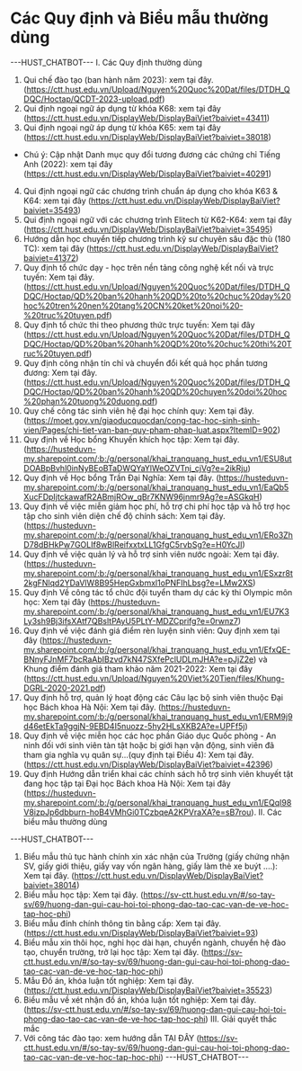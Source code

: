 # Các Quy định và Biểu mẫu thường dùng


 ---HUST_CHATBOT---
I. Các Quy định thường dùng
1. Qui chế đào tạo (ban hành năm 2023): xem tại đây. (https://ctt.hust.edu.vn/Upload/Nguyen%20Quoc%20Dat/files/DTDH_QDQC/Hoctap/QCDT-2023-upload.pdf)
2. Qui định ngoại ngữ áp dụng từ khóa K68: xem tại đây (https://ctt.hust.edu.vn/DisplayWeb/DisplayBaiViet?baiviet=43411)
3. Qui định ngoại ngữ áp dụng từ khóa K65: xem tại đây (https://ctt.hust.edu.vn/DisplayWeb/DisplayBaiViet?baiviet=38018)
+ Chú ý: Cập nhật Danh mục quy đổi tương đương các chứng chỉ Tiếng Anh (2022): xem tại đây (https://ctt.hust.edu.vn/DisplayWeb/DisplayBaiViet?baiviet=40291)
4. Qui định ngoại ngữ các chương trình chuẩn áp dụng cho khóa K63 & K64: xem tại đây (https://ctt.hust.edu.vn/DisplayWeb/DisplayBaiViet?baiviet=35493)
5. Qui định ngoại ngữ với các chương trình Elitech từ K62-K64: xem tại đây (https://ctt.hust.edu.vn/DisplayWeb/DisplayBaiViet?baiviet=35495)
6. Hướng dẫn học chuyển tiếp chương trình kỹ sư chuyên sâu đặc thù (180 TC): xem tại đây (https://ctt.hust.edu.vn/DisplayWeb/DisplayBaiViet?baiviet=41372)
7. Quy định tổ chức dạy - học trên nền tảng công nghệ kết nối và trực tuyến: Xem tại đây. (https://ctt.hust.edu.vn/Upload/Nguyen%20Quoc%20Dat/files/DTDH_QDQC/Hoctap/QD%20ban%20hanh%20QD%20to%20chuc%20day%20hoc%20tren%20nen%20tang%20CN%20ket%20noi%20-%20truc%20tuyen.pdf)
8. Quy định tổ chức thi theo phương thức trực tuyến: Xem tại đây (https://ctt.hust.edu.vn/Upload/Nguyen%20Quoc%20Dat/files/DTDH_QDQC/Hoctap/QD%20ban%20hanh%20QD%20to%20chuc%20thi%20Truc%20tuyen.pdf)
9. Quy định công nhận tín chỉ và chuyển đổi kết quả học phần tương đương: Xem tại đây. (https://ctt.hust.edu.vn/Upload/Nguyen%20Quoc%20Dat/files/DTDH_QDQC/Hoctap/QD%20ban%20hanh%20QD%20chuyen%20doi%20hoc%20phan%20tuong%20duong.pdf)
10. Quy chế công tác sinh viên hệ đại học chính quy: Xem tại đây. (https://moet.gov.vn/giaoducquocdan/cong-tac-hoc-sinh-sinh-vien/Pages/chi-tiet-van-ban-quy-pham-phap-luat.aspx?ItemID=902)
11. Quy định về Học bổng Khuyến khích học tập: Xem tại đây. (https://husteduvn-my.sharepoint.com/:b:/g/personal/khai_tranquang_hust_edu_vn1/ESU8utDOABpBvhl0inNyBEoBTaDWQYaYlWeOZVTnj_cjVg?e=2ikRju)
12. Quy định về Học bổng Trần Đại Nghĩa: Xem tại đây. (https://husteduvn-my.sharepoint.com/:b:/g/personal/khai_tranquang_hust_edu_vn1/EaQb5XucFDpIjtckawafR2ABmjROw_qBr7KNW96jnmr9Ag?e=ASGkqH)
13. Quy định về việc miễn giảm học phí, hỗ trợ chi phí học tập và hỗ trợ học tập cho sinh viên diện chế độ chính sách: Xem tại đây. (https://husteduvn-my.sharepoint.com/:b:/g/personal/khai_tranquang_hust_edu_vn1/ERo3ZhD78dBHkPw7GOLIf8wBlReifxxtxLL1GfgC5rvbSg?e=H0YcJI)
14. Quy định về việc quản lý và hỗ trợ sinh viên nước ngoài: Xem tại đây. (https://husteduvn-my.sharepoint.com/:b:/g/personal/khai_tranquang_hust_edu_vn1/ESxzr8t2kgFNlqd2YDaVlW8B95HepGxbmxl1oPNFIhLbsg?e=LMw2XS)
15. Quy định Về công tác tổ chức đội tuyển tham dự các kỳ thi Olympic môn học: Xem tại đây (https://husteduvn-my.sharepoint.com/:b:/g/personal/khai_tranquang_hust_edu_vn1/EU7K3Ly3sh9Bj3ifsXAtf7QBsltPAyU5PLtY-MDZCprifg?e=0rwnz7)
16. Quy định về việc đánh giá điểm rèn luyện sinh viên: Quy định xem tại đây (https://husteduvn-my.sharepoint.com/:b:/g/personal/khai_tranquang_hust_edu_vn1/EfxQE-BNnyFJnMF7bcRaAbIBzvd7kN47SXfePclUDLmJHA?e=pJjZ2e) và Khung điểm đánh giá tham khảo năm 2021-2022: Xem tại đây (https://ctt.hust.edu.vn/Upload/Nguyen%20Viet%20Tien/files/Khung-DGRL-2020-2021.pdf)
17. Quy định hỗ trợ, quản lý hoạt động các Câu lạc bộ sinh viên thuộc Đại học Bách khoa Hà Nội: Xem tại đây. (https://husteduvn-my.sharepoint.com/:b:/g/personal/khai_tranquang_hust_edu_vn1/ERM9j9d46etEkTa9ggjN-9EBD4I5nuozz-5hy2HLsXKB2A?e=UPFf5j)
18. Quy định về việc miễn học các học phần Giáo dục Quốc phòng - An ninh đối với sinh viên tàn tật hoặc bị giới hạn vận động, sinh viên đã tham gia nghĩa vụ quân sự...(quy định tại Điều 4): Xem tại đây. (https://ctt.hust.edu.vn/DisplayWeb/DisplayBaiViet?baiviet=42396)
19. Quy định Hướng dẫn triển khai các chính sách hỗ trợ sinh viên khuyết tật đang học tập tại Đại học Bách khoa Hà Nội: Xem tại đây (https://husteduvn-my.sharepoint.com/:b:/g/personal/khai_tranquang_hust_edu_vn1/EQqI98V8izpJp6dbburn-hoB4VMhGi0TCzbqeA2KPVraXA?e=sB7rou).
II. Các biểu mẫu thường dùng

 ---HUST_CHATBOT---
1. Biểu mẫu thủ tục hành chính xin xác nhận của Trường (giấy chứng nhận SV, giấy giới thiệu, giấy vay vốn ngân hàng, giấy làm thẻ xe buýt ....): Xem tại đây. (https://ctt.hust.edu.vn/DisplayWeb/DisplayBaiViet?baiviet=38014)
2. Biểu mẫu học tập: Xem tại đây.  (https://sv-ctt.hust.edu.vn/#/so-tay-sv/69/huong-dan-gui-cau-hoi-toi-phong-dao-tao-cac-van-de-ve-hoc-tap-hoc-phi)
3. Biểu mẫu đính chính thông tin bằng cấp: Xem tại đây.  (https://ctt.hust.edu.vn/DisplayWeb/DisplayBaiViet?baiviet=93)
4. Biểu mẫu xin thôi học, nghỉ học dài hạn, chuyển ngành, chuyển hệ đào tạo, chuyển trường, trở lại học tập: Xem tại đây.  (https://sv-ctt.hust.edu.vn/#/so-tay-sv/69/huong-dan-gui-cau-hoi-toi-phong-dao-tao-cac-van-de-ve-hoc-tap-hoc-phi)
5. Mẫu Đồ án, khóa luận tốt nghiệp: Xem tại đây. (https://ctt.hust.edu.vn/DisplayWeb/DisplayBaiViet?baiviet=35523) 
6. Biểu mẫu về xét nhận đồ án, khóa luận tốt nghiệp: Xem tại đây.  (https://sv-ctt.hust.edu.vn/#/so-tay-sv/69/huong-dan-gui-cau-hoi-toi-phong-dao-tao-cac-van-de-ve-hoc-tap-hoc-phi)
III. Giải quyết thắc mắc
1. Với công tác đào tạo: xem hướng dẫn TẠI ĐÂY (https://sv-ctt.hust.edu.vn/#/so-tay-sv/69/huong-dan-gui-cau-hoi-toi-phong-dao-tao-cac-van-de-ve-hoc-tap-hoc-phi) 
 ---HUST_CHATBOT---